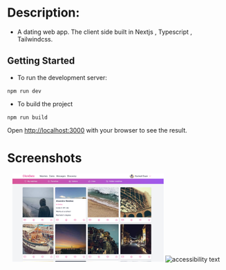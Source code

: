 # Description:

- A dating web app. The client side built in Nextjs , Typescript , Tailwindcss.

## Getting Started

- To run the development server:

```
npm run dev
```

- To build the project

```
npm run build
```

Open [http://localhost:3000](http://localhost:3000) with your browser to see the result.

# Screenshots

<p align="center">
  <img src="/screenshots/1.png" width="350" title="hover text">
  <img src=src="/screenshots/2.png" width="350" alt="accessibility text">
</p>
